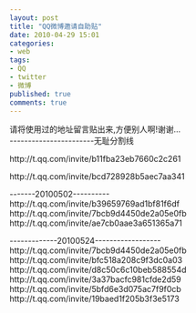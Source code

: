 ```yaml
---
layout: post
title: "QQ微博邀请自助贴"
date: 2010-04-29 15:01
categories: 
- web
tags:
- QQ
- twitter
- 微博
published: true
comments: true
---
```

<p>请将使用过的地址留言贴出来,方便别人啊!谢谢...<br />
-----------------------无耻分割线</p>

<p>http://t.qq.com/invite/b11fba23eb7660c2c261</p>

<p>http://t.qq.com/invite/bcd728928b5aec7aa341
<!--more--></p>

<p>-------20100502----------<br />
http://t.qq.com/invite/b39659769ad1bf81f6df<br />
http://t.qq.com/invite/7bcb9d4450de2a05e0fb<br />
http://t.qq.com/invite/ae7cb0aae3a651365a71</p>

<p>-------------20100524------------------<br />
http://t.qq.com/invite/7bcb9d4450de2a05e0fb<br />
http://t.qq.com/invite/bfc518a208c9f3dc0a03<br />
http://t.qq.com/invite/d8c50c6c10beb588554d<br />
http://t.qq.com/invite/3a37bacfc981cfde2d59<br />
http://t.qq.com/invite/5bfd6e3d075ac7f9f0cb<br />
http://t.qq.com/invite/19baed1f205b3f3e5173</p>
